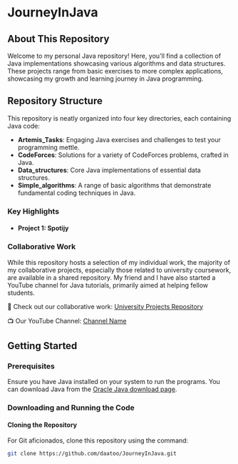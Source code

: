 # JourneyInJava

## About This Repository

Welcome to my personal Java repository! Here, you'll find a collection of Java implementations showcasing various algorithms and data structures. These projects range from basic exercises to more complex applications, showcasing my growth and learning journey in Java programming.

## Repository Structure
This repository is neatly organized into four key directories, each containing Java code:

- **Artemis_Tasks**: Engaging Java exercises and challenges to test your programming mettle.
- **CodeForces**: Solutions for a variety of CodeForces problems, crafted in Java.
- **Data_structures**: Core Java implementations of essential data structures.
- **Simple_algorithms**: A range of basic algorithms that demonstrate fundamental coding techniques in Java.


### Key Highlights
- #### Project 1: Spotijy

### Collaborative Work
While this repository hosts a selection of my individual work, the majority of my collaborative projects, especially those related to university coursework, are available in a shared repository. My friend and I have also started a YouTube channel for Java tutorials, primarily aimed at helping fellow students.

🔗 Check out our collaborative work: [University Projects Repository](https://github.com/rezi-gelenidze/university-projects)

📺 Our YouTube Channel: [Channel Name](https://www.youtube.com/@twiton)

## Getting Started

### Prerequisites
Ensure you have Java installed on your system to run the programs. You can download Java from the [Oracle Java download page](https://www.oracle.com/java/technologies/javase-downloads.html).

### Downloading and Running the Code

#### Cloning the Repository
For Git aficionados, clone this repository using the command:
```bash
git clone https://github.com/daatoo/JourneyInJava.git




